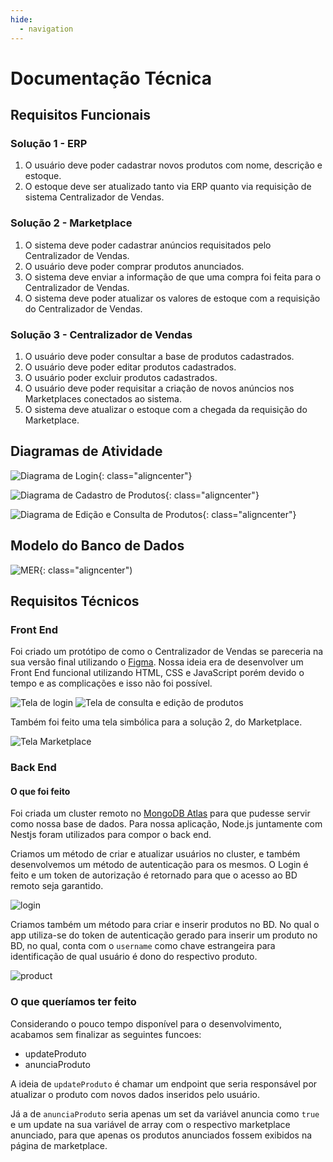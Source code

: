 ```yaml
---
hide:
  - navigation
---
```


# Documentação Técnica

## Requisitos Funcionais

### Solução 1 - ERP

1. O usuário deve poder cadastrar novos produtos com nome, descrição e estoque.
2. O estoque deve ser atualizado tanto via ERP quanto via requisição de sistema Centralizador de Vendas.

### Solução 2 - Marketplace

1. O sistema deve poder cadastrar anúncios requisitados pelo Centralizador de Vendas.
2. O usuário deve poder comprar produtos anunciados.
3. O sistema deve enviar a informação de que uma compra foi feita para o Centralizador de Vendas.
4. O sistema deve poder atualizar os valores de estoque com a requisição do Centralizador de Vendas.

### Solução 3 - Centralizador de Vendas

1. O usuário deve poder consultar a base de produtos cadastrados.
2. O usuário deve poder editar produtos cadastrados.
3. O usuário poder excluir produtos cadastrados.
4. O usuário deve poder requisitar a criação de novos anúncios nos Marketplaces conectados ao sistema.
5. O sistema deve atualizar o estoque com a chegada da requisição do Marketplace.

## Diagramas de Atividade

![Diagrama de Login](img/diagrams/Diagrama_Login.png){: class="aligncenter"}

![Diagrama de Cadastro de Produtos](img/diagrams/Diagrama_Cadastro_Produto.png){: class="aligncenter"}

![Diagrama de Edição e Consulta de Produtos](img/diagrams/Diagrama_Edicao_Consulta_Produto.png){: class="aligncenter"}

## Modelo do Banco de Dados

![MER](img/MER_BD.png){: class="aligncenter")

## Requisitos Técnicos

### Front End

Foi criado um protótipo de como o Centralizador de Vendas se pareceria na sua versão final utilizando o [Figma](https://www.figma.com/). Nossa ideia era de desenvolver um Front End funcional utilizando HTML, CSS e JavaScript porém devido o tempo e as complicações e isso não foi possível.

![Tela de login](img/Tela_Login.png)
![Tela de consulta e edição de produtos](img/Tela_Consulta.png)

Também foi feito uma tela simbólica para a solução 2, do Marketplace.

![Tela Marketplace](img/Tela_Marketplace.png)

### Back End

#### O que foi feito

Foi criada um cluster remoto no [MongoDB Atlas](https://www.mongodb.com/cloud/atlas/lp/try4?utm_content=rlsavisitor&utm_source=google&utm_campaign=search_gs_pl_evergreen_atlas_core_retarget-brand_gic-null_amers-all_ps-all_desktop_eng_lead&utm_term=atlas%20mongodb&utm_medium=cpc_paid_search&utm_ad=e&utm_ad_campaign_id=14412646314&adgroup=131761122132&gclid=CjwKCAiAvK2bBhB8EiwAZUbP1GOoltN5jRe1EhgiHwsi7H2FMdRNo06sMQZBCaqKgPXi1CIGc-V3VRoCnBoQAvD_BwE) para que pudesse servir como nossa base de dados. Para nossa aplicação, Node.js juntamente com Nestjs foram utilizados para compor o back end.

Criamos um método de criar e atualizar usuários no cluster, e também desenvolvemos um método de autenticação para os mesmos. O Login é feito e um token de autorização é retornado para que o acesso ao BD remoto seja garantido.

![login](img/login.png)

Criamos também um método para criar e inserir produtos no BD. No qual o app utiliza-se do token de autenticação gerado para inserir um produto no BD, no qual, conta com o `username` como chave estrangeira para identificação de qual usuário é dono do respectivo produto.

![product](img/product.png)

### O que queríamos ter feito

Considerando o pouco tempo disponível para o desenvolvimento, acabamos sem finalizar as seguintes funcoes:

- updateProduto
- anunciaProduto

A ideia de `updateProduto` é chamar um endpoint que seria responsável por atualizar o produto com novos dados inseridos pelo usuário.

Já a de `anunciaProduto` seria apenas um set da variável anuncia como `true` e um update na sua variável de array com o respectivo marketplace anunciado, para que apenas os produtos anunciados fossem exibidos na página de marketplace.
